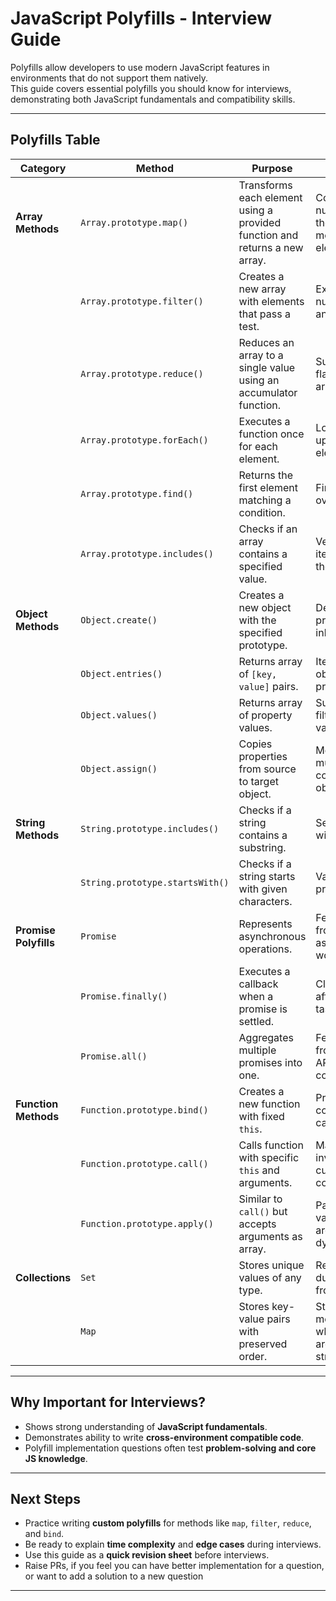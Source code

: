 # JavaScript Polyfills - Interview Guide

Polyfills allow developers to use modern JavaScript features in environments that do not support them natively.  
This guide covers essential polyfills you should know for interviews, demonstrating both JavaScript fundamentals and compatibility skills.

---

## Polyfills Table

| Category | Method | Purpose | Use Case |
|----------|---------|---------|----------|
| **Array Methods** | `Array.prototype.map()` | Transforms each element using a provided function and returns a new array. | Convert numbers to their squares, modify elements. |
| | `Array.prototype.filter()` | Creates a new array with elements that pass a test. | Extract even numbers from an array. |
| | `Array.prototype.reduce()` | Reduces an array to a single value using an accumulator function. | Sum numbers, flatten nested arrays. |
| | `Array.prototype.forEach()` | Executes a function once for each element. | Logging, updating each element. |
| | `Array.prototype.find()` | Returns the first element matching a condition. | Find first user over age 18. |
| | `Array.prototype.includes()` | Checks if an array contains a specified value. | Verify if an item exists in the list. |
| **Object Methods** | `Object.create()` | Creates a new object with the specified prototype. | Demonstrating prototypal inheritance. |
| | `Object.entries()` | Returns array of `[key, value]` pairs. | Iterating over object properties. |
| | `Object.values()` | Returns array of property values. | Summing or filtering object values. |
| | `Object.assign()` | Copies properties from source to target object. | Merge multiple configuration objects. |
| **String Methods** | `String.prototype.includes()` | Checks if a string contains a substring. | Search text within a string. |
| | `String.prototype.startsWith()` | Checks if a string starts with given characters. | Validate URL prefix or path. |
| **Promise Polyfills** | `Promise` | Represents asynchronous operations. | Fetch data from API, async workflows. |
| | `Promise.finally()` | Executes a callback when a promise is settled. | Cleanup/reset after async task. |
| | `Promise.all()` | Aggregates multiple promises into one. | Fetch data from multiple APIs concurrently. |
| **Function Methods** | `Function.prototype.bind()` | Creates a new function with fixed `this`. | Preserve context in callbacks. |
| | `Function.prototype.call()` | Calls function with specific `this` and arguments. | Manually invoke with custom context. |
| | `Function.prototype.apply()` | Similar to `call()` but accepts arguments as array. | Passing variable arguments dynamically. |
| **Collections** | `Set` | Stores unique values of any type. | Remove duplicates from arrays. |
| | `Map` | Stores key-value pairs with preserved order. | Store metadata where keys aren’t just strings. |

---

## Why Important for Interviews?
- Shows strong understanding of **JavaScript fundamentals**.  
- Demonstrates ability to write **cross-environment compatible code**.  
- Polyfill implementation questions often test **problem-solving and core JS knowledge**.

---

## Next Steps
- Practice writing **custom polyfills** for methods like `map`, `filter`, `reduce`, and `bind`.  
- Be ready to explain **time complexity** and **edge cases** during interviews.  
- Use this guide as a **quick revision sheet** before interviews.
- Raise PRs, if you feel you can have better implementation for a question, or want to add a solution to a new question

---
